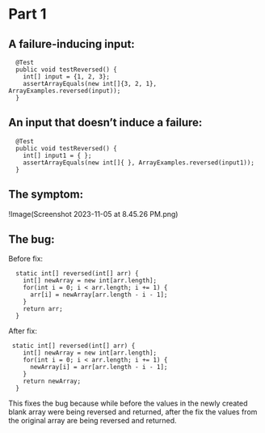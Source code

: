 # Part 1
## A failure-inducing input:
```
  @Test
  public void testReversed() {
    int[] input = {1, 2, 3};
    assertArrayEquals(new int[]{3, 2, 1}, ArrayExamples.reversed(input));
  }
```
## An input that doesn’t induce a failure:
```
  @Test
  public void testReversed() {
    int[] input1 = { };
    assertArrayEquals(new int[]{ }, ArrayExamples.reversed(input1));
  }
```
## The symptom:
!Image(Screenshot 2023-11-05 at 8.45.26 PM.png)

## The bug:
Before fix:
```
  static int[] reversed(int[] arr) {
    int[] newArray = new int[arr.length];
    for(int i = 0; i < arr.length; i += 1) {
      arr[i] = newArray[arr.length - i - 1];
    }
    return arr;
  }
```
After fix:
```
 static int[] reversed(int[] arr) {
    int[] newArray = new int[arr.length];
    for(int i = 0; i < arr.length; i += 1) {
      newArray[i] = arr[arr.length - i - 1];
    }
    return newArray;
  }
```
This fixes the bug because while before the values in the newly created blank array were being reversed and returned, after the fix the values from the original array are being reversed and returned.
